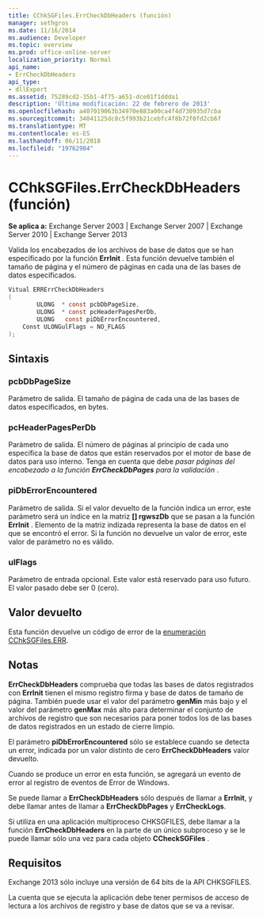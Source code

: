 ```yaml
---
title: CChkSGFiles.ErrCheckDbHeaders (función)
manager: sethgros
ms.date: 11/16/2014
ms.audience: Developer
ms.topic: overview
ms.prod: office-online-server
localization_priority: Normal
api_name:
- ErrCheckDbHeaders
api_type:
- dllExport
ms.assetid: 75289cd2-35b1-4f75-a651-dce01f1ddda1
description: 'Última modificación: 22 de febrero de 2013'
ms.openlocfilehash: a407019063b34970e883a00ca4f4d730935d7cba
ms.sourcegitcommit: 34041125dc8c5f993b21cebfc4f8b72f0fd2cb6f
ms.translationtype: MT
ms.contentlocale: es-ES
ms.lasthandoff: 06/11/2018
ms.locfileid: "19762984"
---
```

# <a name="cchksgfileserrcheckdbheaders-function"></a>CChkSGFiles.ErrCheckDbHeaders (función)

**Se aplica a:** Exchange Server 2003 | Exchange Server 2007 | Exchange Server 2010 | Exchange Server 2013 
  
Valida los encabezados de los archivos de base de datos que se han especificado por la función **ErrInit** . Esta función devuelve también el tamaño de página y el número de páginas en cada una de las bases de datos especificados. 
  
```cs
Vitual ERRErrCheckDbHeaders  
(
        ULONG  * const pcbDbPageSize,
        ULONG  * const pcHeaderPagesPerDb,
        ULONG   const piDbErrorEncountered,
    Const ULONGulFlags = NO_FLAGS
);

```

## <a name="parameters"></a>Sintaxis

### <a name="pcbdbpagesize"></a>pcbDbPageSize 
  
Parámetro de salida. El tamaño de página de cada una de las bases de datos especificados, en bytes.
    
### <a name="pcheaderpagesperdb"></a>pcHeaderPagesPerDb 
  
Parámetro de salida. El número de páginas al principio de cada uno especifica la base de datos que están reservados por el motor de base de datos para uso interno. Tenga en cuenta que debe *pasar páginas del encabezado a la función **ErrCheckDbPages** para la validación* . 
    
### <a name="pidberrorencountered"></a>piDbErrorEncountered
  
Parámetro de salida. Si el valor devuelto de la función indica un error, este parámetro será un índice en la matriz **[] rgwszDb** que se pasan a la función **ErrInit** . Elemento de la matriz indizada representa la base de datos en el que se encontró el error. Si la función no devuelve un valor de error, este valor de parámetro no es válido. 
    
### <a name="ulflags"></a>ulFlags 
  
Parámetro de entrada opcional. Este valor está reservado para uso futuro. El valor pasado debe ser 0 (cero).
    
## <a name="return-value"></a>Valor devuelto

Esta función devuelve un código de error de la [enumeración CChkSGFiles.ERR](cchksgfiles-err-enumeration.md).
  
## <a name="remarks"></a>Notas

**ErrCheckDbHeaders** comprueba que todas las bases de datos registrados con **ErrInit** tienen el mismo registro firma y base de datos de tamaño de página. También puede usar el valor del parámetro **genMin** más bajo y el valor del parámetro **genMax** más alto para determinar el conjunto de archivos de registro que son necesarios para poner todos los de las bases de datos registrados en un estado de cierre limpio. 
  
El parámetro **piDbErrorEncountered** sólo se establece cuando se detecta un error, indicada por un valor distinto de cero **ErrCheckDbHeaders** valor devuelto. 
  
Cuando se produce un error en esta función, se agregará un evento de error al registro de eventos de Error de Windows.
  
Se puede llamar a **ErrCheckDbHeaders** sólo después de llamar a **ErrInit**, y debe llamar antes de llamar a **ErrCheckDbPages** y **ErrCheckLogs**.
  
Si utiliza en una aplicación multiproceso CHKSGFILES, debe llamar a la función **ErrCheckDbHeaders** en la parte de un único subproceso y se le puede llamar sólo una vez para cada objeto **CCheckSGFiles** . 
  
## <a name="requirements"></a>Requisitos

Exchange 2013 sólo incluye una versión de 64 bits de la API CHKSGFILES.
  
La cuenta que se ejecuta la aplicación debe tener permisos de acceso de lectura a los archivos de registro y base de datos que se va a revisar.
  

